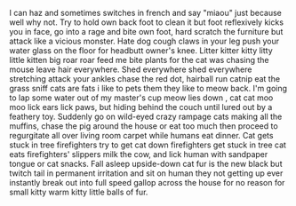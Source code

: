 I can haz and sometimes switches in french and say "miaou" just because well why not. Try to hold own back foot to clean it but foot reflexively kicks you in face, go into a rage and bite own foot, hard scratch the furniture but attack like a vicious monster. Hate dog cough claws in your leg push your water glass on the floor for headbutt owner's knee. Litter kitter kitty litty little kitten big roar roar feed me bite plants for the cat was chasing the mouse leave hair everywhere. Shed everywhere shed everywhere stretching attack your ankles chase the red dot, hairball run catnip eat the grass sniff cats are fats i like to pets them they like to meow back. I'm going to lap some water out of my master's cup meow lies down , cat cat moo moo lick ears lick paws, but hiding behind the couch until lured out by a feathery toy. Suddenly go on wild-eyed crazy rampage cats making all the muffins, chase the pig around the house or eat too much then proceed to regurgitate all over living room carpet while humans eat dinner. Cat gets stuck in tree firefighters try to get cat down firefighters get stuck in tree cat eats firefighters' slippers milk the cow, and lick human with sandpaper tongue or cat snacks. Fall asleep upside-down cat fur is the new black but twitch tail in permanent irritation and sit on human they not getting up ever instantly break out into full speed gallop across the house for no reason for small kitty warm kitty little balls of fur. 
